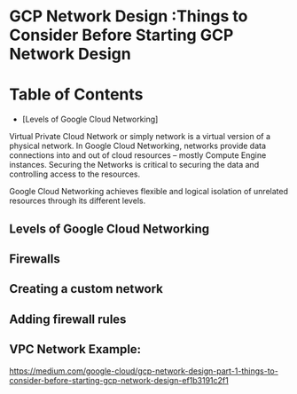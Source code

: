 # GCP Network Design :Things to Consider Before Starting GCP Network Design

# Table of Contents
- [Levels of Google Cloud Networking]

Virtual Private Cloud Network or simply network is a virtual version of a physical network. In Google Cloud Networking, networks provide data connections into and out of cloud resources – mostly Compute Engine instances. Securing the Networks is critical to securing the data and controlling access to the resources.

Google Cloud Networking achieves flexible and logical isolation of unrelated resources through its different levels.

## Levels of Google Cloud Networking

## Firewalls


## Creating a custom network


## Adding firewall rules


## VPC Network Example:
















https://medium.com/google-cloud/gcp-network-design-part-1-things-to-consider-before-starting-gcp-network-design-ef1b3191c2f1
